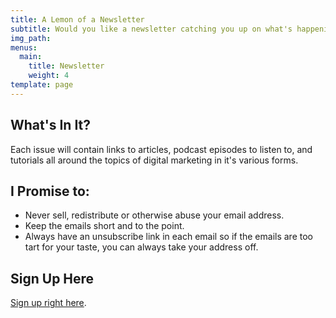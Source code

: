 ```yaml
---
title: A Lemon of a Newsletter
subtitle: Would you like a newsletter catching you up on what's happening on the web and at Lemon Productions?
img_path: 
menus:
  main:
    title: Newsletter
    weight: 4
template: page
---
```


## What's In It?

Each issue will contain links to articles, podcast episodes to listen to, and tutorials all around the topics of digital marketing in it's various forms.

## I Promise to:

* Never sell, redistribute or otherwise abuse your email address.
* Keep the emails short and to the point.
* Always have an unsubscribe link in each email so if the emails are too tart for your taste, you can always take your address off.

## Sign Up Here

[Sign up right here](https://landing.mailerlite.com/webforms/landing/a9f7f4).